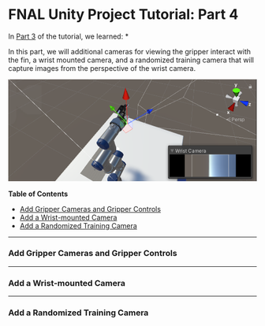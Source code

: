 # FNAL Unity Project Tutorial: Part 4

In [Part 3](3_set_up_the_data_collection_scene.md) of the tutorial, we learned:
*   
    
In this part, we will additional cameras for viewing the gripper interact with the fin, a wrist mounted camera, and a randomized training camera that will capture images from the perspective of the wrist camera.

<p align="center">
<img src="Images/wrist_camera.png" width="680"/>
</p>

**Table of Contents**
  - [Add Gripper Cameras and Gripper Controls](#step-1)
  - [Add a Wrist-mounted Camera](#step-2)
  - [Add a Randomized Training Camera](#step-3)

---

### <a name="step-1">Add Gripper Cameras and Gripper Controls</a>
---

### <a name="step-2">Add a Wrist-mounted Camera</a>
---

### <a name="step-3">Add a Randomized Training Camera</a>


